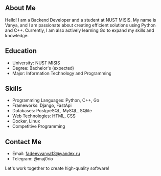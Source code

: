 ## About Me
Hello! I am a Backend Developer and a student at NUST MISIS. My name is Vanya, and I am passionate about creating efficient solutions using Python and C++. Currently, I am also actively learning Go to expand my skills and knowledge.

## Education
- University: NUST MISIS
- Degree: Bachelor's (expected)
- Major: Information Technology and Programming

## Skills
- Programming Languages: Python, C++, Go
- Frameworks: Django, FastApi
- Databases: PostgreSQL, MySQL, SQlite
- Web Technologies: HTML, CSS
- Docker, Linux
- Competitive Programming

## Contact Me
- Email: fadeevvanya13@yandex.ru
- Telegram: @maj0rio

Let's work together to create high-quality software!
